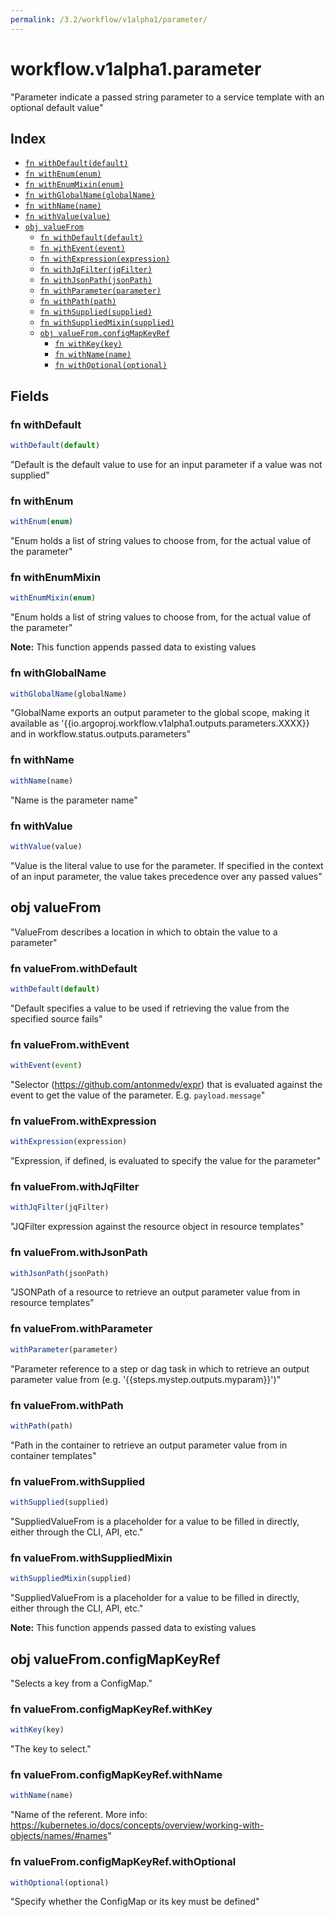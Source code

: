 ```yaml
---
permalink: /3.2/workflow/v1alpha1/parameter/
---
```


# workflow.v1alpha1.parameter

"Parameter indicate a passed string parameter to a service template with an optional default value"

## Index

* [`fn withDefault(default)`](#fn-withdefault)
* [`fn withEnum(enum)`](#fn-withenum)
* [`fn withEnumMixin(enum)`](#fn-withenummixin)
* [`fn withGlobalName(globalName)`](#fn-withglobalname)
* [`fn withName(name)`](#fn-withname)
* [`fn withValue(value)`](#fn-withvalue)
* [`obj valueFrom`](#obj-valuefrom)
  * [`fn withDefault(default)`](#fn-valuefromwithdefault)
  * [`fn withEvent(event)`](#fn-valuefromwithevent)
  * [`fn withExpression(expression)`](#fn-valuefromwithexpression)
  * [`fn withJqFilter(jqFilter)`](#fn-valuefromwithjqfilter)
  * [`fn withJsonPath(jsonPath)`](#fn-valuefromwithjsonpath)
  * [`fn withParameter(parameter)`](#fn-valuefromwithparameter)
  * [`fn withPath(path)`](#fn-valuefromwithpath)
  * [`fn withSupplied(supplied)`](#fn-valuefromwithsupplied)
  * [`fn withSuppliedMixin(supplied)`](#fn-valuefromwithsuppliedmixin)
  * [`obj valueFrom.configMapKeyRef`](#obj-valuefromconfigmapkeyref)
    * [`fn withKey(key)`](#fn-valuefromconfigmapkeyrefwithkey)
    * [`fn withName(name)`](#fn-valuefromconfigmapkeyrefwithname)
    * [`fn withOptional(optional)`](#fn-valuefromconfigmapkeyrefwithoptional)

## Fields

### fn withDefault

```ts
withDefault(default)
```

"Default is the default value to use for an input parameter if a value was not supplied"

### fn withEnum

```ts
withEnum(enum)
```

"Enum holds a list of string values to choose from, for the actual value of the parameter"

### fn withEnumMixin

```ts
withEnumMixin(enum)
```

"Enum holds a list of string values to choose from, for the actual value of the parameter"

**Note:** This function appends passed data to existing values

### fn withGlobalName

```ts
withGlobalName(globalName)
```

"GlobalName exports an output parameter to the global scope, making it available as '{{io.argoproj.workflow.v1alpha1.outputs.parameters.XXXX}} and in workflow.status.outputs.parameters"

### fn withName

```ts
withName(name)
```

"Name is the parameter name"

### fn withValue

```ts
withValue(value)
```

"Value is the literal value to use for the parameter. If specified in the context of an input parameter, the value takes precedence over any passed values"

## obj valueFrom

"ValueFrom describes a location in which to obtain the value to a parameter"

### fn valueFrom.withDefault

```ts
withDefault(default)
```

"Default specifies a value to be used if retrieving the value from the specified source fails"

### fn valueFrom.withEvent

```ts
withEvent(event)
```

"Selector (https://github.com/antonmedv/expr) that is evaluated against the event to get the value of the parameter. E.g. `payload.message`"

### fn valueFrom.withExpression

```ts
withExpression(expression)
```

"Expression, if defined, is evaluated to specify the value for the parameter"

### fn valueFrom.withJqFilter

```ts
withJqFilter(jqFilter)
```

"JQFilter expression against the resource object in resource templates"

### fn valueFrom.withJsonPath

```ts
withJsonPath(jsonPath)
```

"JSONPath of a resource to retrieve an output parameter value from in resource templates"

### fn valueFrom.withParameter

```ts
withParameter(parameter)
```

"Parameter reference to a step or dag task in which to retrieve an output parameter value from (e.g. '{{steps.mystep.outputs.myparam}}')"

### fn valueFrom.withPath

```ts
withPath(path)
```

"Path in the container to retrieve an output parameter value from in container templates"

### fn valueFrom.withSupplied

```ts
withSupplied(supplied)
```

"SuppliedValueFrom is a placeholder for a value to be filled in directly, either through the CLI, API, etc."

### fn valueFrom.withSuppliedMixin

```ts
withSuppliedMixin(supplied)
```

"SuppliedValueFrom is a placeholder for a value to be filled in directly, either through the CLI, API, etc."

**Note:** This function appends passed data to existing values

## obj valueFrom.configMapKeyRef

"Selects a key from a ConfigMap."

### fn valueFrom.configMapKeyRef.withKey

```ts
withKey(key)
```

"The key to select."

### fn valueFrom.configMapKeyRef.withName

```ts
withName(name)
```

"Name of the referent. More info: https://kubernetes.io/docs/concepts/overview/working-with-objects/names/#names"

### fn valueFrom.configMapKeyRef.withOptional

```ts
withOptional(optional)
```

"Specify whether the ConfigMap or its key must be defined"